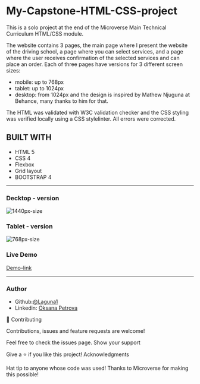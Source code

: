 # My-Capstone-HTML-CSS-project
This is a solo project at the end of the Microverse Main Technical Curriculum HTML/CSS module.

The website contains 3 pages, the main page where I present the website of the driving school, a page where you can select services, and a page where the user receives confirmation of the selected services and can place an order.
Each of three pages have versions for 3 different screen sizes: 

- mobile: up to 768px
- tablet: up to 1024px
- desktop: from 1024px
and the design is inspired by Mathew Njuguna at Behance, many thanks to him for that.

The HTML was validated with W3C validation checker and the CSS styling was verified locally using a CSS stylelinter. All errors were corrected.

## BUILT WITH
* HTML 5
* CSS 4
* Flexbox
* Grid layout
* BOOTSTRAP 4
***


### Decktop - version
 ![1440px-size](https://rawcdn.githack.com/Laguna1/My-Capstone-HTML-CSS-project/be5cb48d84b7f272cf10e17a9b2e689af5179f38/assets/screen-LAPTOP.png)

 ### Tablet - version
 ![768px-size](https://rawcdn.githack.com/Laguna1/My-Capstone-HTML-CSS-project/be5cb48d84b7f272cf10e17a9b2e689af5179f38/assets/screen-tablet.png)


### Live Demo 
 [Demo-link](https://rawcdn.githack.com/Laguna1/My-Capstone-HTML-CSS-project/fc4eb682ef89544369c5f3cf13e35e7df27ff464/index.html) 
***

### Author
 - Github:[@Laguna1](https://github.com/Laguna1)
 - Linkedin: [Oksana Petrova](https://www.linkedin.com/in/oksana-petrova-005bb0145/)

🤝 Contributing

Contributions, issues and feature requests are welcome!

Feel free to check the issues page. Show your support

Give a ⭐️ if you like this project! Acknowledgments

Hat tip to anyone whose code was used!
Thanks to Microverse for making this possible!